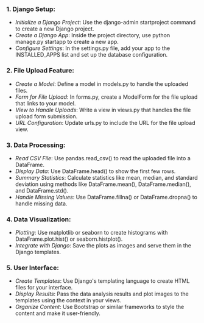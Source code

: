 ### 1. Django Setup:
- *Initialize a Django Project*: Use the django-admin startproject command to create a new Django project.
- *Create a Django App*: Inside the project directory, use python manage.py startapp to create a new app.
- *Configure Settings*: In the settings.py file, add your app to the INSTALLED_APPS list and set up the database configuration.

### 2. File Upload Feature:
- *Create a Model*: Define a model in models.py to handle the uploaded files.
- *Form for File Upload*: In forms.py, create a ModelForm for the file upload that links to your model.
- *View to Handle Uploads*: Write a view in views.py that handles the file upload form submission.
- *URL Configuration*: Update urls.py to include the URL for the file upload view.

### 3. Data Processing:
- *Read CSV File*: Use pandas.read_csv() to read the uploaded file into a DataFrame.
- *Display Data*: Use DataFrame.head() to show the first few rows.
- *Summary Statistics*: Calculate statistics like mean, median, and standard deviation using methods like DataFrame.mean(), DataFrame.median(), and DataFrame.std().
- *Handle Missing Values*: Use DataFrame.fillna() or DataFrame.dropna() to handle missing data.

### 4. Data Visualization:
- *Plotting*: Use matplotlib or seaborn to create histograms with DataFrame.plot.hist() or seaborn.histplot().
- *Integrate with Django*: Save the plots as images and serve them in the Django templates.

### 5. User Interface:
- *Create Templates*: Use Django's templating language to create HTML files for your interface.
- *Display Results*: Pass the data analysis results and plot images to the templates using the context in your views.
- *Organize Content*: Use Bootstrap or similar frameworks to style the content and make it user-friendly.
